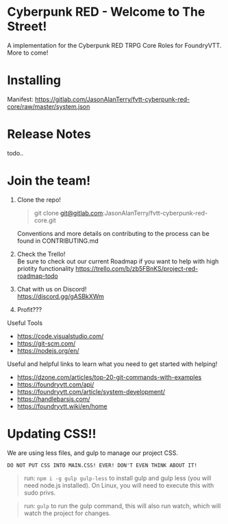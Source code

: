 # Cyberpunk RED - Welcome to The Street!
A implementation for the Cyberpunk RED TRPG Core Roles for FoundryVTT.
More to come!

# Installing
Manifest: https://gitlab.com/JasonAlanTerry/fvtt-cyberpunk-red-core/raw/master/system.json
# Release Notes
todo..
# Join the team!
 
 1. Clone the repo!
     > git clone git@gitlab.com:JasonAlanTerry/fvtt-cyberpunk-red-core.git
     
      Conventions and more details on contributing to the process can be found in CONTRIBUTING.md

 2. Check the Trello!<br> 
   Be sure to check out our current Roadmap if you want to help with high priotity functionality https://trello.com/b/zb5FBnKS/project-red-roadmap-todo

 3. Chat with us on Discord!<br>
    https://discord.gg/gASBkXWm

 4. Profit???

Useful Tools
 - https://code.visualstudio.com/
 - https://git-scm.com/
 - https://nodejs.org/en/

 Useful and helpful links to learn what you need to get started with helping!
 - https://dzone.com/articles/top-20-git-commands-with-examples
 - https://foundryvtt.com/api/
 - https://foundryvtt.com/article/system-development/
 - https://handlebarsjs.com/
 - https://foundryvtt.wiki/en/home

 # Updating CSS!!
 We are using less files, and gulp to manage our project CSS.

 `DO NOT PUT CSS INTO MAIN.CSS! EVER! DON'T EVEN THINK ABOUT IT!`
 
 > run: `npm i -g gulp gulp-less` to install gulp and gulp less (you will need node.js installed).  On Linux, you will need to execute this with sudo privs.
 
 > run: `gulp` to run the gulp command, this will also run watch, which will watch the project for changes.

